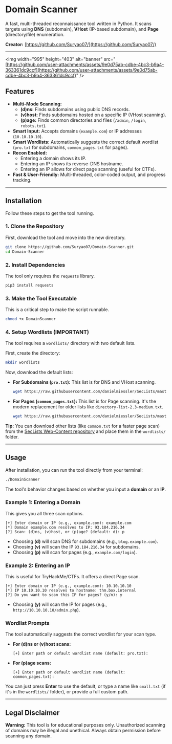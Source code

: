 # Domain Scanner

A fast, multi-threaded reconnaissance tool written in Python. It scans targets using **DNS** (subdomain), **VHost** (IP-based subdomain), and **Page** (directory/file) enumeration.

**Creator:** [https://github.com/Suryao07/](https://github.com/Suryao07/)

-----

<img width="995" height="403" alt="banner" src="[https://github.com/user-attachments/assets/9e0d75ab-cdbe-4bc3-b9a4-363361dc9ccf](https://github.com/user-attachments/assets/9e0d75ab-cdbe-4bc3-b9a4-363361dc9ccf)" /\>

## Features

  * **Multi-Mode Scanning:**
      * **(d)ns:** Finds subdomains using public DNS records.
      * **(v)host:** Finds subdomains hosted on a specific IP (VHost scanning).
      * **(p)age:** Finds common directories and files (`/admin`, `/login`, `robots.txt`).
  * **Smart Input:** Accepts domains (`example.com`) or IP addresses (`10.10.10.10`).
  * **Smart Wordlists:** Automatically suggests the correct default wordlist (`pro.txt` for subdomains, `common_pages.txt` for pages).
  * **Recon Enabled:**
      * Entering a domain shows its IP.
      * Entering an IP shows its reverse-DNS hostname.
      * Entering an IP allows for direct page scanning (useful for CTFs).
  * **Fast & User-Friendly:** Multi-threaded, color-coded output, and progress tracking.

-----

## Installation

Follow these steps to get the tool running.

### 1\. Clone the Repository

First, download the tool and move into the new directory.

```bash
git clone https://github.com/Suryao07/Domain-Scanner.git
cd Domain-Scanner
```

### 2\. Install Dependencies

The tool only requires the `requests` library.

```bash
pip3 install requests
```

### 3\. Make the Tool Executable

This is a critical step to make the script runnable.

```bash
chmod +x DomainScanner
```

### 4\. Setup Wordlists (IMPORTANT)

The tool requires a `wordlists/` directory with two default lists.

First, create the directory:

```bash
mkdir wordlists
```

Now, download the default lists:

  * **For Subdomains (`pro.txt`):**
    This list is for DNS and VHost scanning.

    ```bash
    wget https://raw.githubusercontent.com/danielmiessler/SecLists/master/Discovery/DNS/dns-Jhaddix.txt -O wordlists/pro.txt
    ```

  * **For Pages (`common_pages.txt`):**
    This list is for Page scanning. It's the modern replacement for older lists like `directory-list-2.3-medium.txt`.

    ```bash
    wget https://raw.githubusercontent.com/danielmiessler/SecLists/master/Discovery/Web-Content/combined_directories.txt -O wordlists/common_pages.txt
    ```

**Tip:** You can download other lists (like `common.txt` for a faster page scan) from the [SecLists Web-Content repository](https://github.com/danielmiessler/SecLists/tree/master/Discovery/Web-Content) and place them in the `wordlists/` folder.

-----

## Usage

After installation, you can run the tool directly from your terminal:

```bash
./DomainScanner
```

The tool's behavior changes based on whether you input a **domain** or an **IP**.

### Example 1: Entering a Domain

This gives you all three scan options.

```
[+] Enter domain or IP (e.g., example.com): example.com
[*] Domain example.com resolves to IP: 93.184.216.34
[?] Scan: (d)ns, (v)host, or (p)age? (default: d): p
```

  * Choosing **(d)** will scan DNS for subdomains (e.g., `blog.example.com`).
  * Choosing **(v)** will scan the IP `93.184.216.34` for subdomains.
  * Choosing **(p)** will scan for pages (e.g., `example.com/login`).

### Example 2: Entering an IP

This is useful for TryHackMe/CTFs. It offers a direct Page scan.

```
[+] Enter domain or IP (e.g., example.com): 10.10.10.10
[*] IP 10.10.10.10 resolves to hostname: thm.box.internal
[?] Do you want to scan this IP for pages? (y/n): y
```

  * Choosing **(y)** will scan the IP for pages (e.g., `http://10.10.10.10/admin.php`).

### Wordlist Prompts

The tool automatically suggests the correct wordlist for your scan type.

  * **For (d)ns or (v)host scans:**
    ```
    [+] Enter path or default wordlist name (default: pro.txt): 
    ```
  * **For (p)age scans:**
    ```
    [+] Enter path or default wordlist name (default: common_pages.txt):
    ```

You can just press **Enter** to use the default, or type a name like `small.txt` (if it's in the `wordlists/` folder), or provide a full custom path.

-----

## Legal Disclaimer

**Warning:** This tool is for educational purposes only. Unauthorized scanning of domains may be illegal and unethical. Always obtain permission before scanning any domain.
